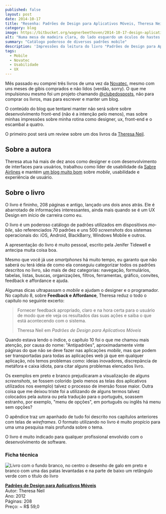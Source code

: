 ```yaml
---
published: false
layout: post
date: 2014-10-17
title: "Resenha: Padrões de Design para Aplicativos Móveis, Theresa Neil"
category: blog
image: https://bitbucket.org/wagnerbeethoven/2014-10-17-design-aplicativos-moveis-theresa/raw/c85a0c3596ffb3ef866786ae282e497db312571d/banner-design-aplicativos-moveis-theresa.jpg
alt: "Numa mesa de madeira clara, do lado esquerdo um óculos de hastes abertas e de cabeça para baixo com a armação preta está.  Ao  centro, o livro resenhado neste texto e ao lado direito um vazo com plantas de tamanho pequeno."
summary: "Catálogo poderoso de diversos padrões mobile"
description: 'Impressões da leitura do livro "Padrões de Design para Aplicativos Móveis" da Theresa Neil'
tags:
  - Mobile
  - Novatec
  - Usabilidade
  - UX
---
```


Mês passado eu comprei três livros de uma vez da [Novatec](http://www.novatec.com.br), mesmo com uns meses de gibis comprados e não lidos (verdão, sorry). O que me impulsionou mesmo foi um projeto chamando [@clubedosposts](ttps://twitter.com/ClubeDosPosts), não para comprar os livros, mas para escrever e manter um blog.

O conteúdo do blog que tentarei manter não será sobre sobre desenvolvimento front-end (não é a intenção pelo menos), mas sobre minhas impressões sobre minha rotina como designer, ux, front-end e o escambal a quatro.

O primeiro post será um review sobre um dos livros da [Theresa Neil](https://twitter.com/theresaneil).

## Sobre a autora

Theresa atua há mais de dez anos como designer e com desenvolvimento de interfaces para usuários, trabalhou como líder de usabilidade da <a href="https://www.sabre.com/insights/categories/airlines/" title="Sabre Airlines [o link irá abrir uma nova aba]">Sabre Airlines</a> e mantém <a href="http://theresaneil.wordpress.com/" title="blog da Theresa Neil [o link irá abrir uma nova aba]">um blog muito bom</a> sobre <em lang="en">mobile</em>, usabilidade e experiência de usuário.

## Sobre o livro

O livro é fininho, 208 páginas e antigo, lançado uns dois anos atrás. Ele é abarrotado de informações interessantes, ainda mais quando se é um UX Design em início de carreira como eu.

O livro é um poderoso catálogo de padrões utilizados em dispositivos <em lang="en">mobile</em>, são referenciados 70 padrões e uns 500 <em lang="en">screenshots</em> dos sistemas operacionais do: iOS, Android, BlackBarry, Windows Mobile e outros.

A apresentação do livro é muito pessoal, escrito pela Jenifer Tidewell e antecipa muita coisa boa.

Mesmo que você já use <em lang="en">smartphones</em> há muito tempo, eu garanto que não saberá ou terá ideia de como ela conseguiu categorizar todos os padrões descritos no livro, são mais de dez categorias: navegação, formulários, tabelas, listas, buscas, organizações, filtros, ferramentas, gráfico, convites, feedback e affordance e ajuda.

Algumas dicas ultrapassam o <em lang="en">mobile</em> e ajudam o designer e o programador. No capítulo 8, sobre <strong>Feedback e Affordance</strong>, Theresa reduz o todo o capitulo no seguinte excerto:

<blockquote>
    <p>Fornecer feedback apropriado, claro e na hora certa para o usuário de modo que ele veja os resultados das suas ações e saiba o que está acontecendo com o sistema.</p>
    <footer>Theresa Neil em <cite title="Título da fonte">Padrões de Design para Aplicativos Móveis</cite></footer>
</blockquote>

Quando estava lendo o índice, o capítulo 10 foi o que me chamou mais atenção, por causa do nome: &quot;Antipadrões&quot;, aproximadamente vinte páginas do que não se deve fazer nas aplicações <em lang="en">mobile</em>, mas que podem ser transportadas para todas as aplicações web já que em qualquer aplicação, nós temos problemas como: ideias inovadores, discrepância de metáfora e caixa idiota, para citar alguns problemas elencados livro.

Os exemplos em preto e branco prejudicaram a visualização de alguns <em lang="en">screenshots</em>, se fossem colorido (pelo menos as telas dos aplicativos utilizados nos exemplo) talvez o processo de imersão fosse maior. Outra coisa que me deixou triste foi a utilizando de alguns termos talvez colocados pela autora ou pela tradução para o português, soassem estranho, por exemplo, &quot;menu de opções&quot;, em português ou inglês há menu sem opções?

O apêndice traz um apanhado de tudo foi descrito nos capítulos anteriores com telas de <em lang="en">wireframes</em>. O formato utilizando no livro é muito propício para uma uma pesquisa mais profunda sobre o tema.

O livro é muito indicado para qualquer profissional envolvido com o desenvolvimento de software.

### Ficha técnica

![Livro com o fundo branco, no centro o desenho de galo em preto e branco com uma das patas levantadas e na parte de baixo um retângulo verde com o título do livro](https://bitbucket.org/wagnerbeethoven/2014-10-17-design-aplicativos-moveis-theresa/raw/0c708e65752adf4c0f61c13a96e2d7c88f32e2a7/capa-livro-design-aplicativos-moveis-theresa.jpg "Capa do Livro Padrões de Design para Aplicativos Móveis")

**[Padrões de Design para Aplicativos Móveis](https://novatec.com.br/livros/padroes-de-design-para-aplicativos-moveis/)**  
Autor: Theresa Neil  
Ano: 2012  
Páginas: 208  
Preço: ~ R$ 59,0
